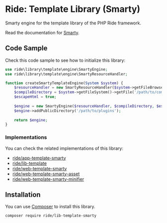 # Ride: Template Library (Smarty)

Smarty engine for the template library of the PHP Ride framework.

Read the documentation for [Smarty](http://www.smarty.net). 

## Code Sample

Check this code sample to see how to initialize this library:

```php
use ride\library\template\engine\SmartyEngine;
use ride\library\template\engine\SmartyResourceHandler;

function createSmartyTemplateEngine(System $system) {
    $resourceHandler = new SmartyResourceHandler($system->getFileBrowser(), 'view/smarty');
    $compileDirectory = $system->getFileSystem()->getFile('/path/to/compile/cache');
    $escapeHtml = true;
    
    $engine = new SmartyEngine($resourceHandler, $compileDirectory, $escape);
    $engine->addPublicDirectory('/path/to/plugins');
    
    return $engine;
}
```

### Implementations

You can check the related implementations of this library:
- [ride/app-template-smarty](https://github.com/all-ride/ride-app-template-smarty)
- [ride/lib-template](https://github.com/all-ride/ride-lib-template)
- [ride/web-template-smarty](https://github.com/all-ride/ride-web-template-smarty)
- [ride/web-template-smarty-asset](https://github.com/all-ride/ride-web-template-smarty-asset)
- [ride/web-template-smarty-minifier](https://github.com/all-ride/ride-web-template-smarty-minifier)

## Installation

You can use [Composer](http://getcomposer.org) to install this library.

```
composer require ride/lib-template-smarty
```
